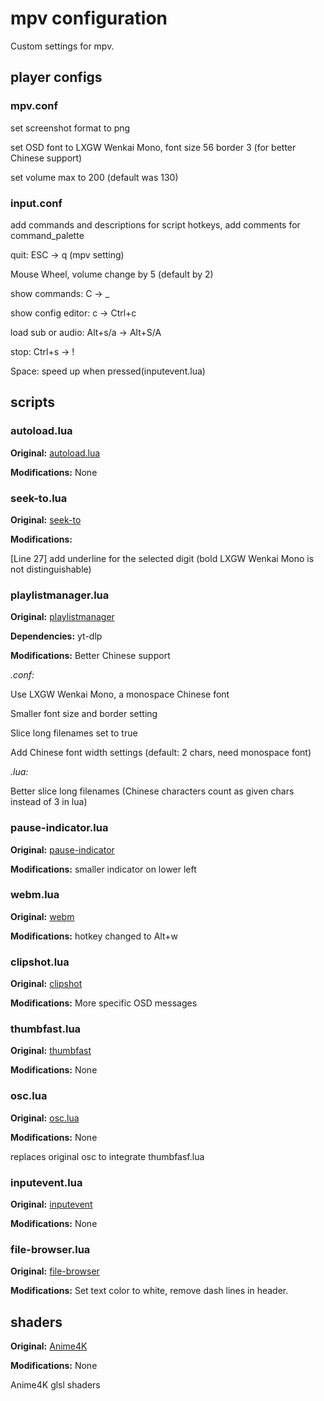 # mpv configuration

Custom settings for mpv.

## player configs

### mpv.conf

set screenshot format to png

set OSD font to LXGW Wenkai Mono, font size 56 border 3 (for better Chinese support)

set volume max to 200 (default was 130)

### input.conf

add commands and descriptions for script hotkeys, add comments for command_palette

quit: ESC -> q (mpv setting)

Mouse Wheel, volume change by 5 (default by 2)

show commands: C -> _

show config editor: c -> Ctrl+c

load sub or audio: Alt+s/a -> Alt+S/A

stop: Ctrl+s -> !

Space: speed up when pressed(inputevent.lua)

## scripts

### autoload.lua

**Original:** [autoload.lua](https://github.com/mpv-player/mpv/blob/master/TOOLS/lua/autoload.lua)

**Modifications:** None

### seek-to.lua

**Original:** [seek-to](https://github.com/occivink/mpv-scripts#seek-tolua)

**Modifications:** 

[Line 27] add underline for the selected digit (bold LXGW Wenkai Mono is not distinguishable)

### playlistmanager.lua

**Original:** [playlistmanager](https://github.com/jonniek/mpv-playlistmanager)

**Dependencies:** yt-dlp

**Modifications:** Better Chinese support

_.conf:_

Use LXGW Wenkai Mono, a monospace Chinese font

Smaller font size and border setting

Slice long filenames set to true

Add Chinese font width settings (default: 2 chars, need monospace font)

_.lua:_

Better slice long filenames (Chinese characters count as given chars instead of 3 in lua)

### pause-indicator.lua

**Original:** [pause-indicator](https://gist.github.com/torque/9dbc69543118347d2e5f43239a7e609a)

**Modifications:** smaller indicator on lower left

### webm.lua

**Original:** [webm](https://github.com/ekisu/mpv-webm)

**Modifications:** hotkey changed to Alt+w

### clipshot.lua

**Original:** [clipshot](https://github.com/ObserverOfTime/mpv-scripts/blob/master/clipshot.lua)

**Modifications:** More specific OSD messages

### thumbfast.lua

**Original:** [thumbfast](https://github.com/po5/thumbfast)

**Modifications:** None

### osc.lua

**Original:** [osc.lua](https://github.com/po5/thumbfast/blob/vanilla-osc/player/lua/osc.lua)

**Modifications:** None

replaces original osc to integrate thumbfasf.lua

### inputevent.lua

**Original:** [inputevent](https://github.com/natural-harmonia-gropius/input-event)

**Modifications:** None

### file-browser.lua

**Original:** [file-browser](https://github.com/CogentRedTester/mpv-file-browser)

**Modifications:** Set text color to white, remove dash lines in header.

## shaders

**Original:** [Anime4K](https://github.com/bloc97/Anime4K)

**Modifications:** None

Anime4K glsl shaders
